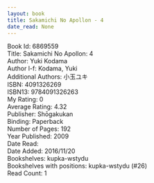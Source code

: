 ```yaml
---
layout: book
title: Sakamichi No Apollon - 4
date_read: None
---
```


Book Id: 6869559<br />
Title: Sakamichi No Apollon: 4<br />
Author: Yuki Kodama<br />
Author l-f: Kodama, Yuki<br />
Additional Authors: 小玉ユキ<br />
ISBN: 4091326269<br />
ISBN13: 9784091326263<br />
My Rating: 0<br />
Average Rating: 4.32<br />
Publisher: Shōgakukan<br />
Binding: Paperback<br />
Number of Pages: 192<br />
Year Published: 2009<br />
Date Read: <br />
Date Added: 2016/11/20<br />
Bookshelves: kupka-wstydu<br />
Bookshelves with positions: kupka-wstydu (#26)<br />
Read Count: 1<br />

